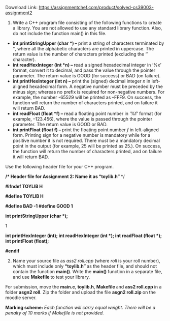 Download Link: https://assignmentchef.com/product/solved-cs39003-assignment2
<br>
<ol>

 <li>Write a C++ program file consisting of the following functions to create a library. You are not allowed to use any standard library function. Also, do not include the function main() in this file.</li>

</ol>

<ul>

 <li><strong>int printStringUpper (char *) – </strong>print a string of characters terminated by ‘ ’, where all the alphabetic characters are printed in uppercase. The return value is the number of characters printed (excluding the ‘’ character).</li>

 <li><strong>int readHexInteger (int *n) – </strong>read a signed hexadecimal integer in ‘%x’ format, convert it to decimal, and pass the value through the pointer parameter. The return value is GOOD (for success) or BAD (on failure).</li>

 <li><strong>int printHexInteger (int n) – </strong>print the (signed) decimal integer <em>n </em>in left-aligned hexadecimal form. A negative number must be preceded by the minus sign; whereas no prefix is required for non-negative numbers. For example, the number -65529 will be printed as –FFF9. On success, the function will return the number of characters printed, and on failure it will return BAD.</li>

 <li><strong>int readFloat (float *f) – </strong>read a floating point number in ‘%f’ format (for example, –123.456), where the value is passed through the pointer parameter. The return value is GOOD or BAD.</li>

 <li><strong>int printFloat (float f) – </strong>print the floating point number <em>f </em>in left-aligned form. Printing sign for a negative number is mandatory while for a positive number it is not required. There must be a mandatory decimal point in the output (for example, 25 will be printed as 25.). On success, the function will return the number of characters printed, and on failure it will return BAD.</li>

</ul>

Use the following header file for your C++ program.

<strong>/* Header file for Assignment 2: Name it as “toylib.h” </strong>*/

<strong>#ifndef </strong><strong>TOYLIB H</strong>

<strong>#define TOYLIB H</strong>

<strong>#define BAD -1 #define GOOD 1</strong>

<strong>int printStringUpper (char *);</strong>

1

<strong>int printHexInteger (int); int readHexInteger (int *); int readFloat (float *); int printFloat (float);</strong>

<strong>#endif</strong>

<ol start="2">

 <li>Name your source file as <em>ass2 roll.cpp </em>(where <em>roll </em>is your roll number), which must include only <strong>“toylib.h” </strong>as the header file, and should not contain the function <strong>main()</strong>. Write the <strong>main() </strong>function in a separate file, and use <strong>Makefile </strong>to test your library.</li>

</ol>

For submission, move the <strong>main.c</strong>, <strong>toylib.h</strong>, <strong>Makefile </strong>and <strong>ass2 roll.cpp </strong>in a folder <strong>asgn2 roll</strong>. Zip the folder and upload the file <strong>asgn2 roll.zip </strong>on the moodle server.

<strong>Marking scheme: </strong><em>Each function will carry equal weight. There will be a penalty of 10 marks if Makefile is not provided.</em>